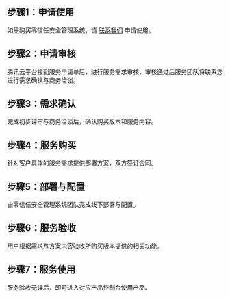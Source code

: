 ## 步骤1：申请使用
如需购买零信任安全管理系统，请 [联系我们](https://cloud.tencent.com/act/event/connect-service) 申请使用。

## 步骤2：申请审核
腾讯云平台接到服务申请单后，进行服务需求审核，审核通过后服务团队将联系您进行需求确认与商务洽谈。

## 步骤3：需求确认
完成初步评审与商务洽谈后，确认购买版本和服务内容。

## 步骤4：服务购买
针对客户具体的服务需求提供部署方案，双方签订合同。

## 步骤5：部署与配置
由零信任安全管理系统团队完成线下部署与配置。

## 步骤6：服务验收
用户根据需求与方案内容验收所购买版本提供的相关功能。

## 步骤7：服务使用
服务验收无误后，即可进入对应产品控制台使用产品。